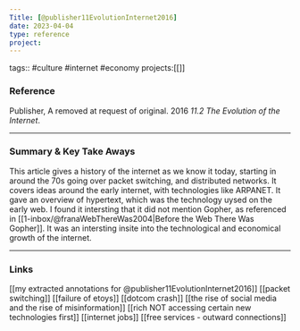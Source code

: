 ```yaml
---
Title: [@publisher11EvolutionInternet2016]
date: 2023-04-04
type: reference
project:
---
```


tags:: #culture #internet #economy 
projects:[[]]

### Reference 

Publisher, A removed at request of original. 2016 _11.2 The Evolution of the Internet_.


---

### Summary & Key Take Aways

This article gives a history of the internet as we know it today, starting in around the 70s going over packet switching, and distributed networks. It covers ideas around the early internet, with technologies like ARPANET. It gave an overview of hypertext, which was the technology uysed on the early web. I found it intersting that it did not mention Gopher, as referenced in [[1-inbox/@franaWebThereWas2004|Before the Web There Was Gopher]]. It was an intersting insite into the technological and economical growth of the internet. 

--- 

### Links
[[my extracted annotations for @publisher11EvolutionInternet2016]]
[[packet switching]]
[[failure of etoys]]
[[dotcom crash]]
[[the rise of social media and the rise of misinformation]]
[[rich NOT accessing certain new technologies first]]
[[internet jobs]]
[[free services - outward connections]]

